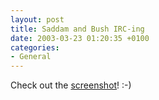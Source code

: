 ```yaml
---
layout: post
title: Saddam and Bush IRC-ing
date: 2003-03-23 01:20:35 +0100
categories:
- General
---
```

Check out the <a href="https://content.rusiczki.net/blogpics/gulfwar2IRC.html" onclick="window.open('https://content.rusiczki.net/blogpics/gulfwar2IRC.html','popup','width=800,height=600,scrollbars=no,resizable=no,toolbar=no,directories=no,location=no,menubar=no,status=no,left=0,top=0'); return false">screenshot</a>! :-)
